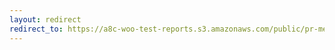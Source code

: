 ```yaml
---
layout: redirect
redirect_to: https://a8c-woo-test-reports.s3.amazonaws.com/public/pr-merge/41640/api/index.html
---
```

